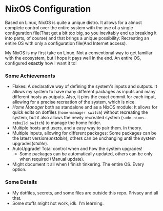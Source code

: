 # NixOS Configuration

Based on Linux, NixOS is quite a unique distro. It allows for a almost complete control over the entire system with the use of a single configuration file(That get a bit too big, so you inevitably end up breaking it into parts, of course) and that brings a unique possibility: Recreating an entire OS with only a configuration file(And Internet access).

My NixOS is my first take on Linux. Not a conventional way to get familiar with the ecosystem, but I hope it pays well in the end. An entire OS, configured __exactly__ how I want it to!

### Some Achievements
- Flakes: A declarative way of defining the system's inputs and outputs. It allows my system to have many different packages as inputs and many different hosts as outputs. Also, it pins the exact commit for each input, allowing for a precise recreation of the system, which is nice.
- _Home Manager_ both as standalone and as a NixOS module: It allows for quick edits on dotfiles (`home-manager switch`) without recreating the system, but it also allows the newly recreated system (`sudo nixos-rebuild switch`) to manage the home folder.
- Multiple hosts and users, and a easy way to pair them. In theory.
- Multiple inputs, allowing for different packages: Some packages can be the latest version(_unstable_), others can be unchanging until the system upgrades(_stable_).
- AutoUpgrade! Total control when and how the system upgrades!
  - Some packages can be automatically updated, others can be only when required (Manual update).
- Might document it all when I finish tinkering. The entire OS. Every option.

### Some Details
- My dotfiles, secrets, and some files are outside this repo. Privacy and all that.
- Some stuffs might not work, idk. I'm learning.
